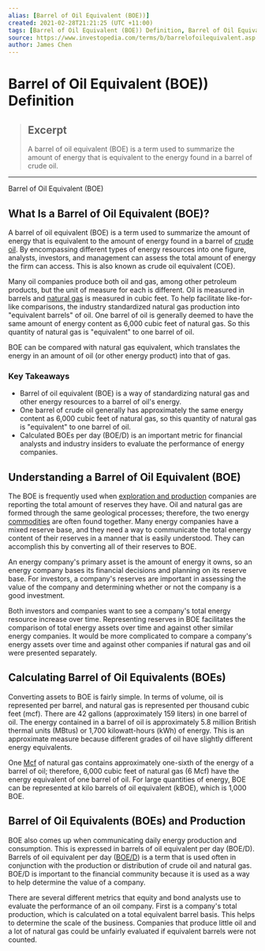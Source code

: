 ```yaml
---
alias: [Barrel of Oil Equivalent (BOE))]
created: 2021-02-28T21:21:25 (UTC +11:00)
tags: [Barrel of Oil Equivalent (BOE)) Definition, Barrel of Oil Equivalent (BOE)]
source: https://www.investopedia.com/terms/b/barrelofoilequivalent.asp
author: James Chen
---
```


# Barrel of Oil Equivalent (BOE)) Definition

> ## Excerpt
> A barrel of oil equivalent (BOE) is a term used to summarize the amount of energy that is equivalent to the energy found in a barrel of crude oil.

---

Barrel of Oil Equivalent (BOE)
## What Is a Barrel of Oil Equivalent (BOE)?

A barrel of oil equivalent (BOE) is a term used to summarize the amount of energy that is equivalent to the amount of energy found in a barrel of [crude oil](https://www.investopedia.com/terms/c/crude-oil.asp). By encompassing different types of energy resources into one figure, analysts, investors, and management can assess the total amount of energy the firm can access. This is also known as crude oil equivalent (COE).

Many oil companies produce both oil and gas, among other petroleum products, but the unit of measure for each is different. Oil is measured in barrels and [natural gas](https://www.investopedia.com/articles/fundamental-analysis/12/natural-gas-primer.asp) is measured in cubic feet. To help facilitate like-for-like comparisons, the industry standardized natural gas production into "equivalent barrels" of oil. One barrel of oil is generally deemed to have the same amount of energy content as 6,000 cubic feet of natural gas. So this quantity of natural gas is "equivalent" to one barrel of oil.

BOE can be compared with natural gas equivalent, which translates the energy in an amount of oil (or other energy product) into that of gas.

### Key Takeaways

-   Barrel of oil equivalent (BOE) is a way of standardizing natural gas and other energy resources to a barrel of oil's energy.
-   One barrel of crude oil generally has approximately the same energy content as 6,000 cubic feet of natural gas, so this quantity of natural gas is "equivalent" to one barrel of oil.
-   Calculated BOEs per day (BOE/D) is an important metric for financial analysts and industry insiders to evaluate the performance of energy companies.

## Understanding a Barrel of Oil Equivalent (BOE)

The BOE is frequently used when [exploration and production](https://www.investopedia.com/terms/e/exploration-production-company.asp) companies are reporting the total amount of reserves they have. Oil and natural gas are formed through the same geological processes; therefore, the two energy [commodities](https://www.investopedia.com/terms/c/commodity.asp) are often found together. Many energy companies have a mixed reserve base, and they need a way to communicate the total energy content of their reserves in a manner that is easily understood. They can accomplish this by converting all of their reserves to BOE.

An energy company's primary asset is the amount of energy it owns, so an energy company bases its financial decisions and planning on its reserve base. For investors, a company's reserves are important in assessing the value of the company and determining whether or not the company is a good investment.

Both investors and companies want to see a company's total energy resource increase over time. Representing reserves in BOE facilitates the comparison of total energy assets over time and against other similar energy companies. It would be more complicated to compare a company's energy assets over time and against other companies if natural gas and oil were presented separately.

## Calculating Barrel of Oil Equivalents (BOEs)

Converting assets to BOE is fairly simple. In terms of volume, oil is represented per barrel, and natural gas is represented per thousand cubic feet (mcf). There are 42 gallons (approximately 159 liters) in one barrel of oil. The energy contained in a barrel of oil is approximately 5.8 million British thermal units (MBtus) or 1,700 kilowatt-hours (kWh) of energy. This is an approximate measure because different grades of oil have slightly different energy equivalents.

One [Mcf](https://www.investopedia.com/terms/m/mcf.asp) of natural gas contains approximately one-sixth of the energy of a barrel of oil; therefore, 6,000 cubic feet of natural gas (6 Mcf) have the energy equivalent of one barrel of oil. For large quantities of energy, BOE can be represented at kilo barrels of oil equivalent (kBOE), which is 1,000 BOE.

## Barrel of Oil Equivalents (BOEs) and Production

BOE also comes up when communicating daily energy production and consumption. This is expressed in barrels of oil equivalent per day (BOE/D). Barrels of oil equivalent per day ([BOE/D](https://www.investopedia.com/terms/b/boed.asp)) is a term that is used often in conjunction with the production or distribution of crude oil and natural gas. BOE/D is important to the financial community because it is used as a way to help determine the value of a company.

There are several different metrics that equity and bond analysts use to evaluate the performance of an oil company. First is a company's total production, which is calculated on a total equivalent barrel basis. This helps to determine the scale of the business. Companies that produce little oil and a lot of natural gas could be unfairly evaluated if equivalent barrels were not counted.
